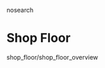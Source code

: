 nosearch  

# Shop Floor

<div class="toctree" titlesonly="">

shop_floor/shop_floor_overview

</div>
